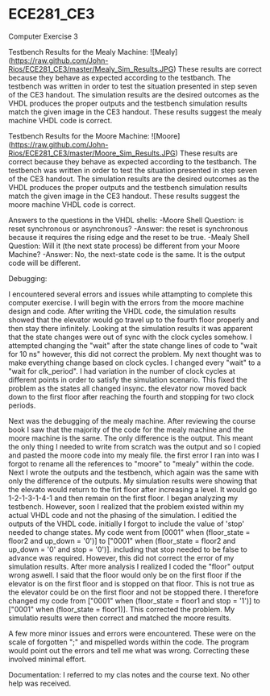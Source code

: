 ECE281_CE3
==========

Computer Exercise 3

Testbench Results for the Mealy Machine:
![Mealy] (https://raw.github.com/John-Rios/ECE281_CE3/master/Mealy_Sim_Results.JPG)
These results are correct because they behave as expected according to the testbanch. The testbench was written in order to test the situation presented in step seven of the CE3 handout. The simulation results are the desired outcomes as the VHDL produces the proper outputs and the testbench simulation results match the given image in the CE3 handout. These results suggest the mealy machine VHDL code is correct. 


Testbench Results for the Moore Machine:
![Moore] (https://raw.github.com/John-Rios/ECE281_CE3/master/Moore_Sim_Results.JPG)
These results are correct because they behave as expected according to the testbanch. The testbench was written in order to test the situation presented in step seven of the CE3 handout. The simulation results are the desired outcomes as the VHDL produces the proper outputs and the testbench simulation results match the given image in the CE3 handout. These results suggest the moore machine VHDL code is correct. 

Answers to the questions in the VHDL shells:
 -Moore Shell Question: is reset synchronous or asynchronous? -Answer: the reset is synchronous because it requires the rising edge and the reset to be true.
 -Mealy Shell Question: Will it (the next state process) be different from your Moore Machine? -Answer: No, the next-state code is the same. It is the output code will be different. 

Debugging: 

  I encountered several errors and issues while attampting to complete this computer exercise. I will begin with the errors from the moore machine design and code. After writing the VHDL code, the simulation results showed that the elevator would go travel up to the fourth floor properly and then stay there infinitely. Looking at the simulation results it was apparent that the state changes were out of sync with the clock cycles somehow. I attempted changing the "wait" after the state change lines of code to "wait for 10 ns" however, this did not correct the problem. My next thought was to make everything change based on clock cycles. I changed every "wait" to a "wait for clk_period". I had variation in the number of clock cycles at different points in order to satisfy the simulation scenario. This fixed the problem as the states all changed insync. the elevator now moved back down to the first floor after reaching the fourth and stopping for two clock periods. 
  
  Next was the debugging of the mealy machine. After reviewing the course book I saw that the majority of the code for the mealy machine and the moore machine is the same. The only difference is the output. This meant the only thing I needed to write from scratch was the output and so I copied and pasted the moore code into my mealy file. the first error I ran into was I forgot to rename all the references to "moore" to "mealy" within the code. Next I wrote the outputs and the testbench, which again was the same with only the difference of the outputs. My simulation results were showing that the elevato would return to the firt floor after increasing a level. It would go 1-2-1-3-1-4-1 and then remain on the first floor. I began analyzing my testbench. However, soon I realized that the problem existed within my actual VHDL code and not the phasing of the simulation. I editied the outputs of the VHDL code. initially I forgot to include the value of 'stop' needed to change states. My code went from [0001" when (floor_state = floor2 and up_down = '0')] to ["0001" when (floor_state = floor2 and up_down = '0' and stop = '0')]. including that stop needed to be false to advance was required. However, this did not correct the error of my simulation results. After more analysis I realized I coded the "floor" output wrong aswell. I said that the floor would only be on the first floor if the elevator is on the first floor and is stopped on that floor. This is not true as the elevator could be on the first floor and not be stopped there. I therefore changed my code from ["0001" when (floor_state = floor1 and stop = '1')] to ["0001" when (floor_state = floor1)]. This corrected the problem. My simulatio results were then correct and matched the moore results. 
  
  A few more minor issues and errors were encountered. These were on the scale of forgotten ";" and mispelled words within the code. The program would point out the errors and tell me what was wrong. Correcting these involved minimal effort. 
  
Documentation:
I referred to my clas notes and the course text. No other help was received. 

